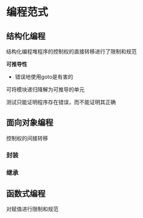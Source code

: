 # 编程范式

## 结构化编程

结构化编程堆程序的控制权的直接转移进行了限制和规范

**可推导性**

- 错误地使用goto是有害的

可将模块递归降解为可推导的单元

测试只能证明程序存在错误，而不能证明其正确

## 面向对象编程

控制权的间接转移

### 封装

### 继承

## 函数式编程

对赋值进行限制和规范

